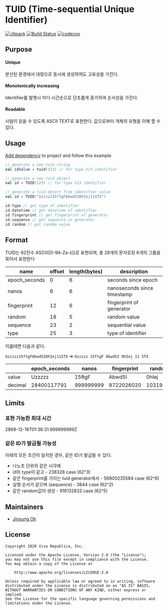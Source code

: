 # TUID (Time-sequential Unique Identifier)

[![Jitpack](https://jitpack.io/v/toss/tuid.svg)](https://jitpack.io/#toss/tuid)
[![Build Status](https://travis-ci.org/toss/tuid.svg?branch=master)](https://travis-ci.org/toss/tuid)
[![codecov](https://codecov.io/gh/toss/tuid/branch/master/graph/badge.svg)](https://codecov.io/gh/toss/tuid)

## Purpose
#### Unique 
분산된 환경에서 대량으로 동시에 생성하여도 고유성을 가진다.
#### Monotonically increasing 
Identifier를 발행시 마다 시간순으로 단조롭게 증가하여 순서성을 가진다.
#### Readable
사람이 읽을 수 있도록 ASCII TEXT로 표현한다.
값으로부터 개체의 유형을 이해 할 수 있다.

## Usage
[Add dependency](https://jitpack.io/#toss/tuid/v0.0.1) to project and follow this example

```kotlin
// generate a new tuid string
val idValue = tuid(123) // for type 123 identifier

// generate a new tuid object
val id = TUID(123) // for type 123 identifier 

// generate a tuid object from identifier value
val id = TUID("Uzzzzz15ftgFAbwd5I0hIej11STX") 

id.type // get type of identifier
id.datetime // get datetime of identifier
id.fingerprint // get fingerprint of generator
id.sequence // get sequence in generator
id.random // get random value
```

## Format
TUID는 62진수 ASCII([0-9A-Za-z])로 표현되며,
총 28개의 문자로된 6개의 그룹을 묶어서 표현한다

| name          | offset | length(bytes) | description                  |
|---------------|--------|---------------|------------------------------|
| epoch_seconds |      0 |             6 | seconds since epoch          |
| nanos         |      6 |             6 | nanoseconds since timestamp  |
| fingerprint   |     12 |             6 | fingerprint of generator     |
| random        |     18 |             5 | random value                 |
| sequence      |     23 |             2 | sequential value             |
| type          |     25 |             3 | type of identifier           |

이를테면 다음과 같다. 

`Uzzzzz15ftgFAbwd5I0hIej11STX` => `Uzzzzz 15ftgF Abwd5I 0hIej 11 STX` 

|         | epoch_seconds | nanos     | fingerprint |  random  | sequence | type_id |
|---------|---------------|-----------|-------------|----------|----------|---------|
| value   | Uzzzzz        | 15ftgF    |  Abwd5I     |    0hIej |       11 |     STX |
| decimal | 28400117791   | 999999999 |  9722026020 | 10319821 |       63 |  109463 |

## Limits
### 표현 가능한 최대 시간
2869-12-18T01:36:31.999999999Z

### 같은 ID가 발급될 가능성
아래의 모든 조건이 일치한 경우, 같은 ID가 발급될 수 있다.
* 나노초 단위의 같은 시각에 
* id의 type이 같고 - 238328 case (62^3)
* 같은 fingerprint를 가지는 tuid generator에서 - 56800235584 case (62^6)
* 실행 순서가 같으며 (sequence) - 3844 case (62^2)
* 같은 random값이 생성 - 916132832 case (62^5)


## Maintainers

* [Jinsung Oh](https://github.com/econquer)

## License

    Copyright 2020 Viva Republica, Inc.

    Licensed under the Apache License, Version 2.0 (the "License");
    you may not use this file except in compliance with the License.
    You may obtain a copy of the License at

        http://www.apache.org/licenses/LICENSE-2.0

    Unless required by applicable law or agreed to in writing, software
    distributed under the License is distributed on an "AS IS" BASIS,
    WITHOUT WARRANTIES OR CONDITIONS OF ANY KIND, either express or implied.
    See the License for the specific language governing permissions and
    limitations under the License.
